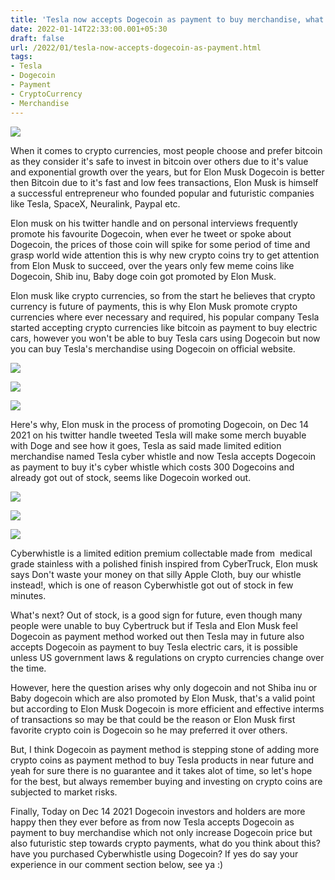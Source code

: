 ```yaml
---
title: 'Tesla now accepts Dogecoin as payment to buy merchandise, what''s next?'
date: 2022-01-14T22:33:00.001+05:30
draft: false
url: /2022/01/tesla-now-accepts-dogecoin-as-payment.html
tags: 
- Tesla
- Dogecoin
- Payment
- CryptoCurrency
- Merchandise
---
```


 [![](https://lh3.googleusercontent.com/-dEvIApvknDI/YeGs9AI75PI/AAAAAAAAIhM/mrMstdegwioYktUXbqrDdoV_ugwIMFH_gCNcBGAsYHQ/s1600/1642179824210150-0.png)](https://lh3.googleusercontent.com/-dEvIApvknDI/YeGs9AI75PI/AAAAAAAAIhM/mrMstdegwioYktUXbqrDdoV_ugwIMFH_gCNcBGAsYHQ/s1600/1642179824210150-0.png) 

  

When it comes to crypto currencies, most people choose and prefer bitcoin as they consider it's safe to invest in bitcoin over others due to it's value and exponential growth over the years, but for Elon Musk Dogecoin is better then Bitcoin due to it's fast and low fees transactions, Elon Musk is himself a successful entrepreneur who founded popular and futuristic companies like Tesla, SpaceX, Neuralink, Paypal etc.

  

Elon musk on his twitter handle and on personal interviews frequently promote his favourite Dogecoin, when ever he tweet or spoke about Dogecoin, the prices of those coin will spike for some period of time and grasp world wide attention this is why new crypto coins try to get attention from Elon Musk to succeed, over the years only few meme coins like Dogecoin, Shib inu, Baby doge coin got promoted by Elon Musk.

  

Elon musk like crypto currencies, so from the start he believes that crypto currency is future of payments, this is why Elon Musk promote crypto currencies where ever necessary and required, his popular company Tesla started accepting crypto currencies like bitcoin as payment to buy electric cars, however you won't be able to buy Tesla cars using Dogecoin but now you can buy Tesla's merchandise using Dogecoin on official website.

  

  

 [![](https://lh3.googleusercontent.com/-ofC4Z5P9G8k/YeGs8ONBCdI/AAAAAAAAIhI/aEsIYsU1_o41FjCztZITH2OMW_rdif5UQCNcBGAsYHQ/s1600/1642179819648197-1.png)](https://lh3.googleusercontent.com/-ofC4Z5P9G8k/YeGs8ONBCdI/AAAAAAAAIhI/aEsIYsU1_o41FjCztZITH2OMW_rdif5UQCNcBGAsYHQ/s1600/1642179819648197-1.png) 

  

 [![](https://lh3.googleusercontent.com/-RrGI6gM2q5c/YeGs7C4QZDI/AAAAAAAAIhE/UhxOWzFCqnsvFCsa99HNsVqjG6dmtPG8wCNcBGAsYHQ/s1600/1642179816190791-2.png)](https://lh3.googleusercontent.com/-RrGI6gM2q5c/YeGs7C4QZDI/AAAAAAAAIhE/UhxOWzFCqnsvFCsa99HNsVqjG6dmtPG8wCNcBGAsYHQ/s1600/1642179816190791-2.png) 

  

 [![](https://lh3.googleusercontent.com/-mzsUaSWaZks/YeGs6GMUUZI/AAAAAAAAIhA/n0ZE-QlSBJA1wnuZauGqXos-i4XulYYpgCNcBGAsYHQ/s1600/1642179812401047-3.png)](https://lh3.googleusercontent.com/-mzsUaSWaZks/YeGs6GMUUZI/AAAAAAAAIhA/n0ZE-QlSBJA1wnuZauGqXos-i4XulYYpgCNcBGAsYHQ/s1600/1642179812401047-3.png) 

  

Here's why, Elon musk in the process of promoting Dogecoin, on Dec 14 2021 on his twitter handle tweeted Tesla will make some merch buyable with Doge and see how it goes, Tesla as said made limited edition merchandise named Tesla cyber whistle and now Tesla accepts Dogecoin as payment to buy it's cyber whistle which costs 300 Dogecoins and already got out of stock, seems like Dogecoin worked out.

  

 [![](https://lh3.googleusercontent.com/-Voptk7YWmfc/YeGs5E4JTJI/AAAAAAAAIg8/3Ll6athvpqIuidhS4SnC6-xspJXUaUAVQCNcBGAsYHQ/s1600/1642179808600702-4.png)](https://lh3.googleusercontent.com/-Voptk7YWmfc/YeGs5E4JTJI/AAAAAAAAIg8/3Ll6athvpqIuidhS4SnC6-xspJXUaUAVQCNcBGAsYHQ/s1600/1642179808600702-4.png) 

 [![](https://lh3.googleusercontent.com/-Dc0J2mKerxk/YeGs4W1BHRI/AAAAAAAAIg4/2P3X3-mNIBcKDJRkTyIZiy2fUlry-0SPwCNcBGAsYHQ/s1600/1642179804664574-5.png)](https://lh3.googleusercontent.com/-Dc0J2mKerxk/YeGs4W1BHRI/AAAAAAAAIg4/2P3X3-mNIBcKDJRkTyIZiy2fUlry-0SPwCNcBGAsYHQ/s1600/1642179804664574-5.png) 

  

 [![](https://lh3.googleusercontent.com/-flUKpmgJZMk/YeGs3eBlf1I/AAAAAAAAIg0/D4R175IlsuUZ_HEj9mzoeNev2GuhVvMkACNcBGAsYHQ/s1600/1642179800374320-6.png)](https://lh3.googleusercontent.com/-flUKpmgJZMk/YeGs3eBlf1I/AAAAAAAAIg0/D4R175IlsuUZ_HEj9mzoeNev2GuhVvMkACNcBGAsYHQ/s1600/1642179800374320-6.png) 

  

  

Cyberwhistle is a limited edition premium collectable made from  medical grade stainless with a polished finish inspired from CyberTruck, Elon musk says Don't waste your money on that silly Apple Cloth, buy our whistle instead!, which is one of reason Cyberwhistle got out of stock in few minutes.

  

What's next? Out of stock, is a good sign for future, even though many people were unable to buy Cybertruck but if Tesla and Elon Musk feel Dogecoin as payment method worked out then Tesla may in future also accepts Dogecoin as payment to buy Tesla electric cars, it is possible unless US government laws & regulations on crypto currencies change over the time.

  

However, here the question arises why only dogecoin and not Shiba inu or Baby dogecoin which are also promoted by Elon Musk, that's a valid point but according to Elon Musk Dogecoin is more efficient and effective interms of transactions so may be that could be the reason or Elon Musk first favorite crypto coin is Dogecoin so he may preferred it over others.

  

But, I think Dogecoin as payment method is stepping stone of adding more crypto coins as payment method to buy Tesla products in near future and yeah for sure there is no guarantee and it takes alot of time, so let's hope for the best, but always remember buying and investing on crypto coins are subjected to market risks.

  

Finally, Today on Dec 14 2021 Dogecoin investors and holders are more happy then they ever before as from now Tesla accepts Dogecoin as payment to buy merchandise which not only increase Dogecoin price but also futuristic step towards crypto payments, what do you think about this? have you purchased Cyberwhistle using Dogecoin? If yes do say your experience in our comment section below, see ya :)
